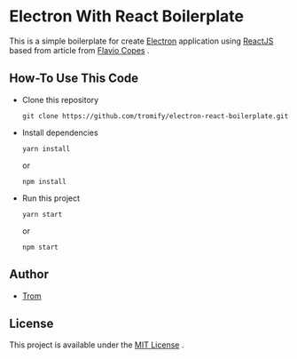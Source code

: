 # Electron With React Boilerplate

This is a simple boilerplate for create [Electron](https://www.electronjs.org/) application using [ReactJS](https://reactjs.org/) based from article from [Flavio Copes](https://flaviocopes.com/react-electron/) .

## How-To Use This Code

- Clone this repository

  ```
  git clone https://github.com/tromify/electron-react-boilerplate.git
  ```

- Install dependencies

  ```
  yarn install
  ```

  or

  ```
  npm install
  ```

- Run this project

  ```
  yarn start
  ```

  or

  ```
  npm start
  ```

## Author

- [Trom](https://github.com/tromify) 

## License

This project is available under the [MIT License](LICENSE) .